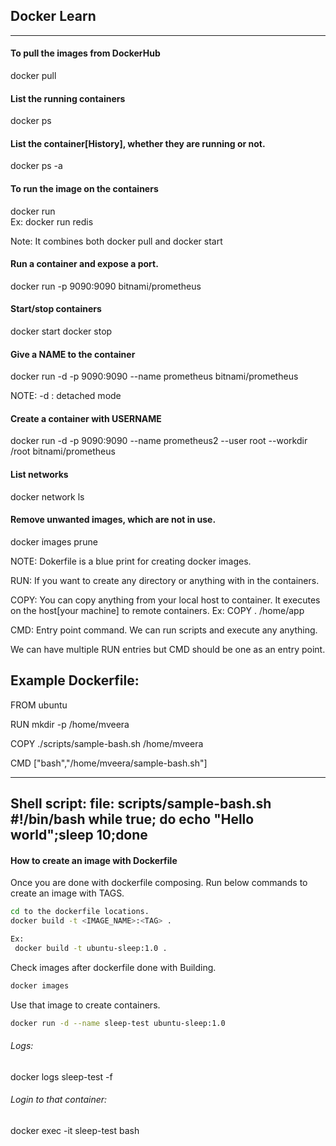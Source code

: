 ## Docker Learn
------------------------------------------------------------------
#### To pull the images from DockerHub
docker pull

#### List the running containers
docker ps

#### List the container[History], whether they are running or not.
docker ps -a

#### To run the image on the containers
docker run  
Ex: docker run redis

Note: It combines both docker pull and docker start

#### Run a container and expose a port.
docker run -p 9090:9090 bitnami/prometheus

#### Start/stop containers
docker start
docker stop

#### Give a NAME to the container
docker run -d -p 9090:9090 --name prometheus bitnami/prometheus

NOTE: -d : detached mode

#### Create a container with USERNAME
docker run -d -p 9090:9090 --name prometheus2 --user root --workdir /root  bitnami/prometheus

#### List networks
docker network ls

#### Remove unwanted images, which are not in use.
docker images prune


NOTE: Dokerfile is a blue print for creating docker images.

RUN: If you want to create any directory or anything with in the containers.

COPY: You can copy anything from your local host to container. It executes on the host[your machine] to remote containers.
Ex:
COPY . /home/app

CMD: Entry point command. We can run scripts and execute any anything.

We can have multiple RUN entries but CMD should be one as an entry point.

Example Dockerfile:
------------------
FROM ubuntu

RUN mkdir -p /home/mveera

COPY ./scripts/sample-bash.sh /home/mveera

CMD ["bash","/home/mveera/sample-bash.sh"]

--------------------
Shell script: file: scripts/sample-bash.sh
#!/bin/bash
while true; do echo "Hello world";sleep 10;done
---------------------

#### How to create an image with Dockerfile
Once you are done with dockerfile composing. Run below commands to create an image with TAGS.
```bash
cd to the dockerfile locations.
docker build -t <IMAGE_NAME>:<TAG> .

Ex:
 docker build -t ubuntu-sleep:1.0 .
```

Check images after dockerfile done with Building.
```bash
docker images
```

Use that image to create containers.
```bash
docker run -d --name sleep-test ubuntu-sleep:1.0
```

###### Logs:
docker logs sleep-test -f
###### Login to that container:
docker exec -it sleep-test bash
